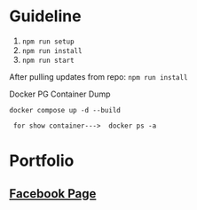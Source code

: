 # Guideline

1. `npm run setup`
2. `npm run install`
2. `npm run start`

After pulling updates from repo: `npm run install`

Docker PG Container Dump

`docker compose up -d --build`

` for show container--->  docker ps -a`

# Portfolio

## [Facebook Page](https://www.facebook.com/saidul.islam.721132)



